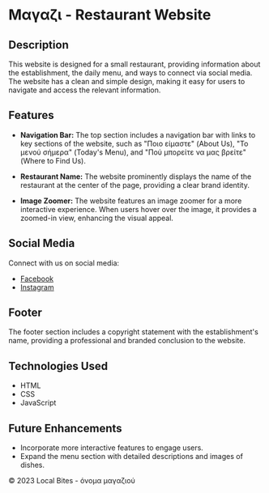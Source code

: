 # Μαγαζι - Restaurant Website

## Description
This website is designed for a small restaurant, providing information about the establishment, the daily menu, and ways to connect via social media. The website has a clean and simple design, making it easy for users to navigate and access the relevant information.

## Features
- **Navigation Bar:** The top section includes a navigation bar with links to key sections of the website, such as "Ποιο είμαστε" (About Us), "Το μενού σήμερα" (Today's Menu), and "Πού μπορείτε να μας βρείτε" (Where to Find Us).

- **Restaurant Name:** The website prominently displays the name of the restaurant at the center of the page, providing a clear brand identity.

- **Image Zoomer:** The website features an image zoomer for a more interactive experience. When users hover over the image, it provides a zoomed-in view, enhancing the visual appeal.

## Social Media
Connect with us on social media:
- [Facebook](https://www.facebook.com/)
- [Instagram](https://www.instagram.com)

## Footer
The footer section includes a copyright statement with the establishment's name, providing a professional and branded conclusion to the website.

## Technologies Used
- HTML
- CSS
- JavaScript

## Future Enhancements
- Incorporate more interactive features to engage users.
- Expand the menu section with detailed descriptions and images of dishes.

© 2023 Local Bites - όνομα μαγαζιού
